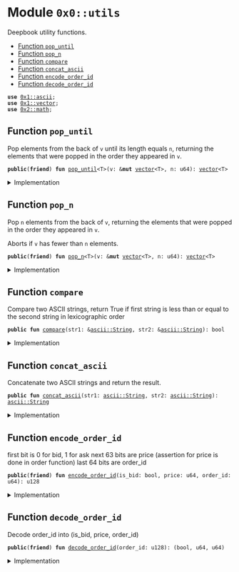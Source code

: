 
<a name="0x0_utils"></a>

# Module `0x0::utils`

Deepbook utility functions.


-  [Function `pop_until`](#0x0_utils_pop_until)
-  [Function `pop_n`](#0x0_utils_pop_n)
-  [Function `compare`](#0x0_utils_compare)
-  [Function `concat_ascii`](#0x0_utils_concat_ascii)
-  [Function `encode_order_id`](#0x0_utils_encode_order_id)
-  [Function `decode_order_id`](#0x0_utils_decode_order_id)


<pre><code><b>use</b> <a href="dependencies/move-stdlib/ascii.md#0x1_ascii">0x1::ascii</a>;
<b>use</b> <a href="dependencies/move-stdlib/vector.md#0x1_vector">0x1::vector</a>;
<b>use</b> <a href="dependencies/sui-framework/math.md#0x2_math">0x2::math</a>;
</code></pre>



<a name="0x0_utils_pop_until"></a>

## Function `pop_until`

Pop elements from the back of <code>v</code> until its length equals <code>n</code>,
returning the elements that were popped in the order they
appeared in <code>v</code>.


<pre><code><b>public</b>(<b>friend</b>) <b>fun</b> <a href="utils.md#0x0_utils_pop_until">pop_until</a>&lt;T&gt;(v: &<b>mut</b> <a href="dependencies/move-stdlib/vector.md#0x1_vector">vector</a>&lt;T&gt;, n: u64): <a href="dependencies/move-stdlib/vector.md#0x1_vector">vector</a>&lt;T&gt;
</code></pre>



<details>
<summary>Implementation</summary>


<pre><code><b>public</b>(<a href="dependencies/sui-framework/package.md#0x2_package">package</a>) <b>fun</b> <a href="utils.md#0x0_utils_pop_until">pop_until</a>&lt;T&gt;(v: &<b>mut</b> <a href="dependencies/move-stdlib/vector.md#0x1_vector">vector</a>&lt;T&gt;, n: u64): <a href="dependencies/move-stdlib/vector.md#0x1_vector">vector</a>&lt;T&gt; {
    <b>let</b> <b>mut</b> res = <a href="dependencies/move-stdlib/vector.md#0x1_vector">vector</a>[];
    <b>while</b> (v.length() &gt; n) {
        res.push_back(v.pop_back());
    };

    res.reverse();
    res
}
</code></pre>



</details>

<a name="0x0_utils_pop_n"></a>

## Function `pop_n`

Pop <code>n</code> elements from the back of <code>v</code>, returning the elements
that were popped in the order they appeared in <code>v</code>.

Aborts if <code>v</code> has fewer than <code>n</code> elements.


<pre><code><b>public</b>(<b>friend</b>) <b>fun</b> <a href="utils.md#0x0_utils_pop_n">pop_n</a>&lt;T&gt;(v: &<b>mut</b> <a href="dependencies/move-stdlib/vector.md#0x1_vector">vector</a>&lt;T&gt;, n: u64): <a href="dependencies/move-stdlib/vector.md#0x1_vector">vector</a>&lt;T&gt;
</code></pre>



<details>
<summary>Implementation</summary>


<pre><code><b>public</b>(<a href="dependencies/sui-framework/package.md#0x2_package">package</a>) <b>fun</b> <a href="utils.md#0x0_utils_pop_n">pop_n</a>&lt;T&gt;(v: &<b>mut</b> <a href="dependencies/move-stdlib/vector.md#0x1_vector">vector</a>&lt;T&gt;, <b>mut</b> n: u64): <a href="dependencies/move-stdlib/vector.md#0x1_vector">vector</a>&lt;T&gt; {
    <b>let</b> <b>mut</b> res = <a href="dependencies/move-stdlib/vector.md#0x1_vector">vector</a>[];
    <b>while</b> (n &gt; 0) {
        res.push_back(v.pop_back());
        n = n - 1;
    };

    res.reverse();
    res
}
</code></pre>



</details>

<a name="0x0_utils_compare"></a>

## Function `compare`

Compare two ASCII strings, return True if first string is less than or
equal to the second string in lexicographic order


<pre><code><b>public</b> <b>fun</b> <a href="utils.md#0x0_utils_compare">compare</a>(str1: &<a href="dependencies/move-stdlib/ascii.md#0x1_ascii_String">ascii::String</a>, str2: &<a href="dependencies/move-stdlib/ascii.md#0x1_ascii_String">ascii::String</a>): bool
</code></pre>



<details>
<summary>Implementation</summary>


<pre><code><b>public</b> <b>fun</b> <a href="utils.md#0x0_utils_compare">compare</a>(str1: &String, str2: &String): bool {
    <b>if</b> (str1 == str2) <b>return</b> <b>true</b>;

    <b>let</b> min_len = <a href="dependencies/sui-framework/math.md#0x2_math_min">math::min</a>(str1.length(), str2.length());
    <b>let</b> (bytes1, bytes2) = (str1.as_bytes(), str2.as_bytes());

    // skip until bytes are different or one of the strings ends;
    <b>let</b> <b>mut</b> i: u64 = 0;
    <b>while</b> (i &lt; min_len && bytes1[i] == bytes2[i]) {
        i = i + 1
    };

    <b>if</b> (i == min_len) {
        (str1.length() &lt;= str2.length())
    } <b>else</b> {
        (bytes1[i] &lt;= bytes2[i])
    }
}
</code></pre>



</details>

<a name="0x0_utils_concat_ascii"></a>

## Function `concat_ascii`

Concatenate two ASCII strings and return the result.


<pre><code><b>public</b> <b>fun</b> <a href="utils.md#0x0_utils_concat_ascii">concat_ascii</a>(str1: <a href="dependencies/move-stdlib/ascii.md#0x1_ascii_String">ascii::String</a>, str2: <a href="dependencies/move-stdlib/ascii.md#0x1_ascii_String">ascii::String</a>): <a href="dependencies/move-stdlib/ascii.md#0x1_ascii_String">ascii::String</a>
</code></pre>



<details>
<summary>Implementation</summary>


<pre><code><b>public</b> <b>fun</b> <a href="utils.md#0x0_utils_concat_ascii">concat_ascii</a>(str1: String, str2: String): String {
    // Append bytes from the first <a href="dependencies/move-stdlib/string.md#0x1_string">string</a>
    <b>let</b> <b>mut</b> bytes1 = str1.into_bytes();
    <b>let</b> bytes2 = str2.into_bytes();

    bytes1.append(bytes2);
    bytes1.to_ascii_string()
}
</code></pre>



</details>

<a name="0x0_utils_encode_order_id"></a>

## Function `encode_order_id`

first bit is 0 for bid, 1 for ask
next 63 bits are price (assertion for price is done in order function)
last 64 bits are order_id


<pre><code><b>public</b>(<b>friend</b>) <b>fun</b> <a href="utils.md#0x0_utils_encode_order_id">encode_order_id</a>(is_bid: bool, price: u64, order_id: u64): u128
</code></pre>



<details>
<summary>Implementation</summary>


<pre><code><b>public</b>(<a href="dependencies/sui-framework/package.md#0x2_package">package</a>) <b>fun</b> <a href="utils.md#0x0_utils_encode_order_id">encode_order_id</a>(
    is_bid: bool,
    price: u64,
    order_id: u64
): u128 {
    <b>if</b> (is_bid) {
        ((price <b>as</b> u128) &lt;&lt; 64) + (order_id <b>as</b> u128)
    } <b>else</b> {
        (1u128 &lt;&lt; 127) + ((price <b>as</b> u128) &lt;&lt; 64) + (order_id <b>as</b> u128)
    }
}
</code></pre>



</details>

<a name="0x0_utils_decode_order_id"></a>

## Function `decode_order_id`

Decode order_id into (is_bid, price, order_id)


<pre><code><b>public</b>(<b>friend</b>) <b>fun</b> <a href="utils.md#0x0_utils_decode_order_id">decode_order_id</a>(order_id: u128): (bool, u64, u64)
</code></pre>



<details>
<summary>Implementation</summary>


<pre><code><b>public</b>(<a href="dependencies/sui-framework/package.md#0x2_package">package</a>) <b>fun</b> <a href="utils.md#0x0_utils_decode_order_id">decode_order_id</a>(
    order_id: u128
): (bool, u64, u64) {
    <b>let</b> is_bid = (order_id &gt;&gt; 127) == 0;
    <b>let</b> price = (order_id &gt;&gt; 64) <b>as</b> u64;
    <b>let</b> order_id = order_id <b>as</b> u64;

    (is_bid, price, order_id)
}
</code></pre>



</details>
